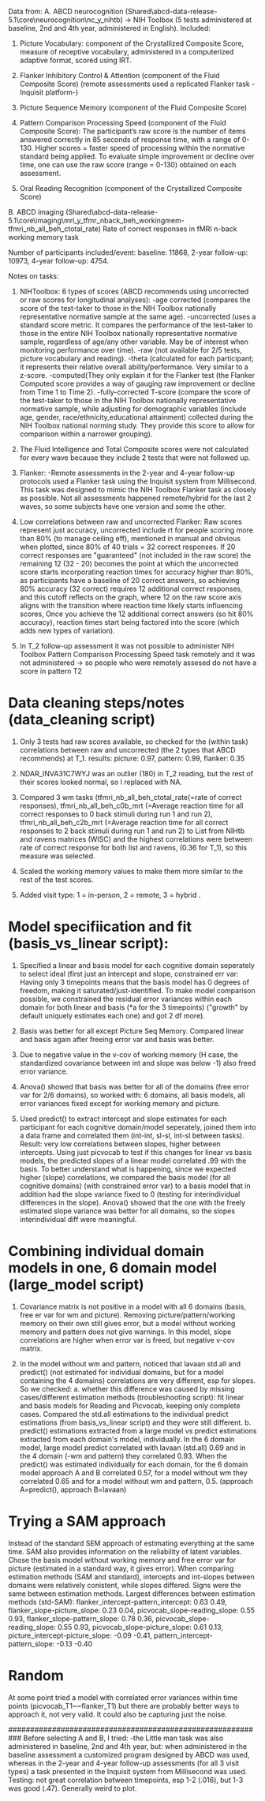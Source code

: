 Data from: 
A. ABCD neurocognition (Shared\abcd-data-release-5.1\core\neurocognition\nc_y_nihtb) -> NIH Toolbox (5 tests administered at baseline, 2nd and 4th year, administered in English). Included: 
1. Picture Vocabulary: component of the Crystallized Composite Score, measure of receptive vocabulary, administered in a computerized adaptive format, scored using IRT. 
2. Flanker Inhibitory Control & Attention (component of the Fluid Composite Score) (remote assessments used a replicated Flanker task -Inquisit platform-)
3. Picture Sequence Memory (component of the Fluid Composite Score)
4. Pattern Comparison Processing Speed (component of the Fluid Composite Score): The participant’s raw score is the number of items answered correctly in 85 seconds of response time, with a range of 0-130. Higher scores = faster speed of processing within the normative standard being applied. To evaluate simple improvement or decline over time, one can use the raw score (range = 0-130) obtained on each assessment.
   
5. Oral Reading Recognition (component of the Crystallized Composite Score)

B. ABCD imaging (Shared\abcd-data-release-5.1\core\imaging\mri_y_tfmr_nback_beh_workingmem- tfmri_nb_all_beh_ctotal_rate)
Rate of correct responses in fMRI n-back working memory task 

Number of participants included/event: baseline: 11868, 2-year follow-up:	10973, 4-year follow-up: 4754.

Notes on tasks:
1. NIHToolbox: 6 types of scores (ABCD recommends using uncorrected or raw scores for longitudinal analyses): 
-age corrected (compares the score of the test-taker to those in the NIH Toolbox nationally representative normative sample at the same age).
-uncorrected (uses a standard score metric. It compares the performance of the test-taker to those in the entire NIH Toolbox nationally representative normative sample, regardless of age/any other variable. May be of interest when monitoring performance over time).
-raw (not available for 2/5 tests, picture vocabulary and reading). 
-theta (calculated for each participant; it represents their relative overall ability/performance. Very similar to a z-score.
-computed(They only explain it for the Flanker test (the Flanker Computed score provides a way of gauging raw improvement or decline from Time 1 to Time 2). 
-fully-corrected T-score (compare the score of the test-taker to those in the NIH Toolbox nationally representative normative sample, while adjusting for demographic variables (include age, gender, race/ethnicity,educational attainment) collected during the NIH Toolbox national norming study. They provide this score to allow for comparison within a narrower grouping).

2. The Fluid Intelligence and Total Composite scores were not calculated for every wave because they include 2 tests that were not followed up.

3. Flanker: -Remote assessments in the 2-year and 4-year follow-up protocols used a Flanker task using the Inquisit system from Millisecond. This task was designed to mimic the NIH Toolbox Flanker task as closely as possible. Not all assessments happened remote/hybrid for the last 2 waves, so some subjects have one version and some the other. 
4. Low correlations between raw and uncorrected Flanker: Raw scores represent just accuracy, uncorrected include rt for people scoring more than 80% (to manage ceiling eff), mentioned in manual and obvious when plotted, since 80% of 40 trials = 32 correct responses.
If 20 correct responses are "guaranteed" (not included in the raw score) the remaining 12 (32 - 20) becomes the point at which the uncorrected score starts incorporating reaction times for accuracy higher than 80%, as participants have a baseline of 20 correct answers, so achieving 80% accuracy (32 correct) requires 12 additional correct responses, and this cutoff reflects on the graph, where 12 on the raw score axis aligns with the transition where reaction time likely starts influencing scores, Once you achieve the 12 additional correct answers (so hit 80% accuracy), reaction times start being factored into the score (which adds new types of variation).

5. In T_2 follow-up assessment it was not possible to administer NIH Toolbox Pattern Comparison Processing Speed task remotely and it was not administered -> so people who were remotely assesed do not have a score in pattern T2


# Data cleaning steps/notes (data_cleaning script)

1. Only 3 tests had raw scores available, so checked for the (within task) correlations between raw and uncorrected (the 2 types that ABCD recommends) at T_1.
results: picture: 0.97, pattern: 0.99, flanker: 0.35

2. NDAR_INVA31C7WYJ was an outlier (180) in T_2 reading, but the rest of their scores looked normal, so I replaced with NA. 

3. Compared 3 wm tasks (tfmri_nb_all_beh_ctotal_rate(=rate of correct responses), tfmri_nb_all_beh_c0b_mrt (=Average reaction time for all correct responses to 0 back stimuli during run 1 and run 2), tfmri_nb_all_beh_c2b_mrt (=Average reaction time for all correct responses to 2 back stimuli during run 1 and run 2) to List from NIHtb and ravens matrices (WISC) and the highest correlations were between rate of correct response for both list and ravens, (0.36 for T_1), so this measure was selected.

4. Scaled the working memory values to make them more similar to the rest of the test scores. 

5. Added visit type: 1 = in-person, 2 = remote, 3 = hybrid . 


# Model specifiication and fit (basis_vs_linear script):

1. Specified a linear and basis model for each cognitive domain seperately to select ideal (first just an intercept and slope, constrained err var: Having only 3 timepoints means that the basis model has 0 degrees of freedom, making it saturated/just-identified. To make model comparison possible, we constrained the residual error variances within each domain for both linear and basis (*a for the 3 timepoints) ("growth" by default uniquely estimates each one) and got 2 df more).

2. Basis was better for all except Picture Seq Memory. Compared linear and basis again after freeing error var and basis was better. 

3. Due to negative value in the v-cov of working memory (H case, the standardized covariance between int and slope was below -1) also freed error variance.

4. Anova() showed that basis was better for all of the domains (free error var for 2/6 domains), so worked with: 6 domains, all basis models, all error variances fixed except for working memory and picture. 

5. Used predict() to extract intercept and slope estimates for each participant for each cognitive domain/model seperately, joined them into a data frame and correlated them (int-int, sl-sl, int-sl between tasks). Result: very low correlations between slopes, higher between intercepts. Using just picvocab to test if this changes for linear vs basis models, the predicted slopes of a linear model correlated .99 with the basis. To better understand what is happening, since we expected higher (slope) correlations, we compared the basis model (for all cognitive domains) (with constrained error var) to a basis model that in addition had the slope variance fixed to 0 (testing for interindividual differences in the slope). Anova() showed that the one with the freely estimated slope variance was better for all domains, so the slopes interindividual diff were meaningful.
   
# Combining individual domain models in one, 6 domain model (large_model script)

1) Covariance matrix is not positive in a model with all 6 domains (basis, free er var for wm and picture). Removing picture/pattern/working memory on their own still gives error, but a model without working memory and pattern does not give warnings. In this model, slope correlations are higher when error var is freed, but negative v-cov matrix. 

2) In the model without wm and pattern, noticed that lavaan std.all and predict() (not estimated for individual domains, but for a model containing the 4 domains) correlations are very different, esp for slopes. So we checked:
a. whether this difference was caused by missing cases/different estimation methods (troubleshooting script): fit linear and basis models for Reading and Picvocab, keeping only complete cases. Compared the std.all estimations to the individual predict estimations (from basis_vs_linear script) and they were still different.
b. predict() estimations extracted from a large model vs predict estimations extracted from each domain's model, individually. In the 6 domain model, large model predict correlated with lavaan (std.all) 0.69 and in the 4 domain (-wm and pattern) they correlated 0.93. When the predict() was estimated individually for each domain, for the 6 domain model approach A and B correlated 0.57, for a model without wm they correlated 0.65 and for a model without wm and pattern, 0.5. 
(approach A=predict(), approach B=lavaan) 

# Trying a SAM approach 
Instead of the standard SEM approach of estimating everything at the same time. SAM also provides information on the reliability of latent variables. 
Chose the basis model without working memory and free error var for picture (estimated in a standard way, it gives error). When comparing estimation methods (SAM and standard), intercepts and int-slopes between domains were relatively conistent, while slopes differed. Signs were the same between estimation methods. 
Largest differences between estimation methods (std-SAM): 
flanker_intercept-pattern_intercept: 0.63  0.49,
flanker_slope-picture_slope:     0.23  0.04,
picvocab_slope-reading_slope:    0.55  0.93,
flanker_slope-pattern_slope:   0.78  0.36,
picvocab_slope-reading_slope:    0.55  0.93,
picvocab_slope-picture_slope:   0.61  0.13,
picture_intercept-picture_slope: -0.09 -0.41,
pattern_intercept-pattern_slope:  -0.13 -0.40

# Random
At some point tried a model with correlated error variances within time points (picvocab_T1~~flanker_T1) but there are probably better ways to approach it, not very valid. It could also be capturing just the noise. 

 ###########################################################
 Before selecting A and B, I tried:
 -the Little man task was also administered in baseline, 2nd and 4th year, but: when administered in the baseline assessment a customized program designed by ABCD was used, whereas in the 2-year and 4-year follow-up assessments (for all 3 visit types) a task presented in the Inquisit system from Millisecond was used. Testing: not great correlation between timepoints, esp 1-2 (.016), but 1-3 was good (.47). Generally weird to plot.


